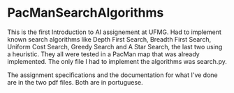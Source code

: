 # PacManSearchAlgorithms

This is the first Introduction to AI assignement at UFMG. Had to implement known search algorithms like Depth First Search, Breadth First Search, Uniform Cost Search, Greedy Search and A Star Search, the last two using a heuristic. They all were tested in a PacMan map that was already implemented. The only file I had to implement the algorithms was search.py.

The assignment specifications and the documentation for what I've done are in the two pdf files. Both are in portuguese.
